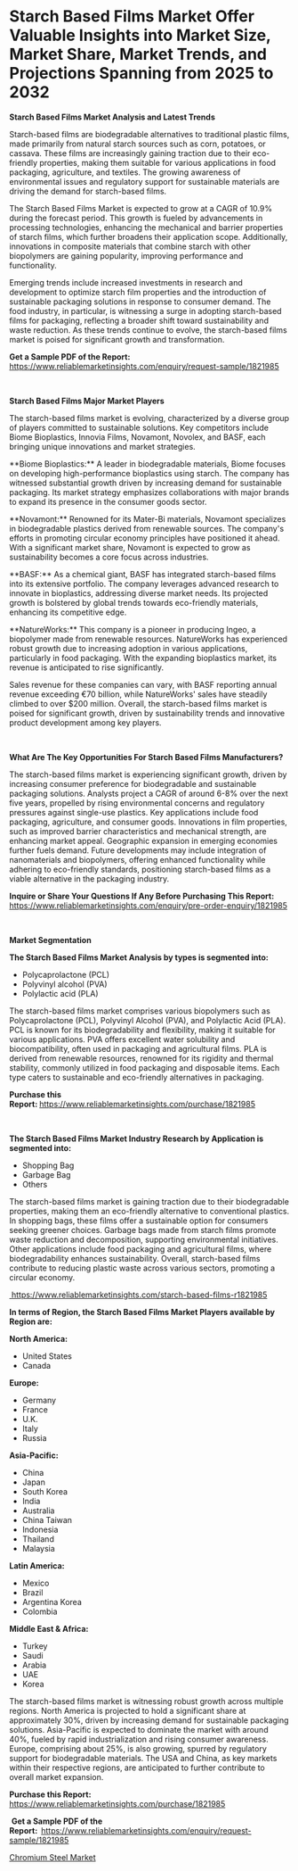 <p><h1>Starch Based Films Market Offer Valuable Insights into Market Size, Market Share, Market Trends, and Projections Spanning from 2025 to 2032</h1></p><p><strong>Starch Based Films Market Analysis and Latest Trends</strong></p>
<p><p>Starch-based films are biodegradable alternatives to traditional plastic films, made primarily from natural starch sources such as corn, potatoes, or cassava. These films are increasingly gaining traction due to their eco-friendly properties, making them suitable for various applications in food packaging, agriculture, and textiles. The growing awareness of environmental issues and regulatory support for sustainable materials are driving the demand for starch-based films.</p><p>The Starch Based Films Market is expected to grow at a CAGR of 10.9% during the forecast period. This growth is fueled by advancements in processing technologies, enhancing the mechanical and barrier properties of starch films, which further broadens their application scope. Additionally, innovations in composite materials that combine starch with other biopolymers are gaining popularity, improving performance and functionality. </p><p>Emerging trends include increased investments in research and development to optimize starch film properties and the introduction of sustainable packaging solutions in response to consumer demand. The food industry, in particular, is witnessing a surge in adopting starch-based films for packaging, reflecting a broader shift toward sustainability and waste reduction. As these trends continue to evolve, the starch-based films market is poised for significant growth and transformation.</p></p>
<p><strong>Get a Sample PDF of the Report:&nbsp;</strong> <a href="https://www.reliablemarketinsights.com/enquiry/request-sample/1821985?utm_campaign=2441&utm_medium=2&utm_source=Github&utm_content=ia&utm_term=01042025&utm_id=starch-based-films">https://www.reliablemarketinsights.com/enquiry/request-sample/1821985</a></p>
<p>&nbsp;</p>
<p><strong>Starch Based Films Major Market Players</strong></p>
<p><p>The starch-based films market is evolving, characterized by a diverse group of players committed to sustainable solutions. Key competitors include Biome Bioplastics, Innovia Films, Novamont, Novolex, and BASF, each bringing unique innovations and market strategies.</p><p>**Biome Bioplastics:** A leader in biodegradable materials, Biome focuses on developing high-performance bioplastics using starch. The company has witnessed substantial growth driven by increasing demand for sustainable packaging. Its market strategy emphasizes collaborations with major brands to expand its presence in the consumer goods sector.</p><p>**Novamont:** Renowned for its Mater-Bi materials, Novamont specializes in biodegradable plastics derived from renewable sources. The company's efforts in promoting circular economy principles have positioned it ahead. With a significant market share, Novamont is expected to grow as sustainability becomes a core focus across industries.</p><p>**BASF:** As a chemical giant, BASF has integrated starch-based films into its extensive portfolio. The company leverages advanced research to innovate in bioplastics, addressing diverse market needs. Its projected growth is bolstered by global trends towards eco-friendly materials, enhancing its competitive edge.</p><p>**NatureWorks:** This company is a pioneer in producing Ingeo, a biopolymer made from renewable resources. NatureWorks has experienced robust growth due to increasing adoption in various applications, particularly in food packaging. With the expanding bioplastics market, its revenue is anticipated to rise significantly.</p><p>Sales revenue for these companies can vary, with BASF reporting annual revenue exceeding €70 billion, while NatureWorks' sales have steadily climbed to over $200 million. Overall, the starch-based films market is poised for significant growth, driven by sustainability trends and innovative product development among key players.</p></p>
<p>&nbsp;</p>
<p><strong>What Are The Key Opportunities For Starch Based Films Manufacturers?</strong></p>
<p><p>The starch-based films market is experiencing significant growth, driven by increasing consumer preference for biodegradable and sustainable packaging solutions. Analysts project a CAGR of around 6-8% over the next five years, propelled by rising environmental concerns and regulatory pressures against single-use plastics. Key applications include food packaging, agriculture, and consumer goods. Innovations in film properties, such as improved barrier characteristics and mechanical strength, are enhancing market appeal. Geographic expansion in emerging economies further fuels demand. Future developments may include integration of nanomaterials and biopolymers, offering enhanced functionality while adhering to eco-friendly standards, positioning starch-based films as a viable alternative in the packaging industry.</p></p>
<p><strong>Inquire or Share Your Questions If Any Before Purchasing This Report:</strong> <a href="https://www.reliablemarketinsights.com/enquiry/pre-order-enquiry/1821985?utm_campaign=2441&utm_medium=2&utm_source=Github&utm_content=ia&utm_term=01042025&utm_id=starch-based-films">https://www.reliablemarketinsights.com/enquiry/pre-order-enquiry/1821985</a></p>
<p>&nbsp;</p>
<p><strong>Market Segmentation</strong></p>
<p><strong>The Starch Based Films Market Analysis by types is segmented into:</strong></p>
<p><ul><li>Polycaprolactone (PCL)</li><li>Polyvinyl alcohol (PVA)</li><li>Polylactic acid (PLA)</li></ul></p>
<p><p>The starch-based films market comprises various biopolymers such as Polycaprolactone (PCL), Polyvinyl Alcohol (PVA), and Polylactic Acid (PLA). PCL is known for its biodegradability and flexibility, making it suitable for various applications. PVA offers excellent water solubility and biocompatibility, often used in packaging and agricultural films. PLA is derived from renewable resources, renowned for its rigidity and thermal stability, commonly utilized in food packaging and disposable items. Each type caters to sustainable and eco-friendly alternatives in packaging.</p></p>
<p><strong>Purchase this Report:&nbsp;</strong><a href="https://www.reliablemarketinsights.com/purchase/1821985?utm_campaign=2441&utm_medium=2&utm_source=Github&utm_content=ia&utm_term=01042025&utm_id=starch-based-films">https://www.reliablemarketinsights.com/purchase/1821985</a></p>
<p>&nbsp;</p>
<p><strong>The Starch Based Films Market Industry Research by Application is segmented into:</strong></p>
<p><ul><li>Shopping Bag</li><li>Garbage Bag</li><li>Others</li></ul></p>
<p><p>The starch-based films market is gaining traction due to their biodegradable properties, making them an eco-friendly alternative to conventional plastics. In shopping bags, these films offer a sustainable option for consumers seeking greener choices. Garbage bags made from starch films promote waste reduction and decomposition, supporting environmental initiatives. Other applications include food packaging and agricultural films, where biodegradability enhances sustainability. Overall, starch-based films contribute to reducing plastic waste across various sectors, promoting a circular economy.</p></p>
<p><a href="https://www.reliablemarketinsights.com/starch-based-films-r1821985?utm_campaign=2441&utm_medium=2&utm_source=Github&utm_content=ia&utm_term=01042025&utm_id=starch-based-films">&nbsp;https://www.reliablemarketinsights.com/starch-based-films-r1821985</a></p>
<p><strong>In terms of Region, the Starch Based Films Market Players available by Region are:</strong></p>
<p>
    <p> <strong> North America: </strong>
        <ul>
            <li>United States</li>
            <li>Canada</li>
        </ul>
        </p> 
    <p> <strong> Europe: </strong>
        <ul>
            <li>Germany</li>
            <li>France</li>
            <li>U.K.</li>
            <li>Italy</li>
            <li>Russia</li>
        </ul>
        </p> 
    <p> <strong> Asia-Pacific: </strong>
        <ul>
            <li>China</li>
            <li>Japan</li>
            <li>South Korea</li>
            <li>India</li>
            <li>Australia</li>
            <li>China Taiwan</li>
            <li>Indonesia</li>
            <li>Thailand</li>
            <li>Malaysia</li>
        </ul>
        </p> 
    <p> <strong> Latin America: </strong>
        <ul>
            <li>Mexico</li>
            <li>Brazil</li>
            <li>Argentina Korea</li>
            <li>Colombia</li>
        </ul>
        </p> 
    <p> <strong> Middle East & Africa: </strong>
        <ul>
            <li>Turkey</li>
            <li>Saudi</li>
            <li>Arabia</li>
            <li>UAE</li>
            <li>Korea</li>
        </ul>
    </p>
    </p>
<p><p>The starch-based films market is witnessing robust growth across multiple regions. North America is projected to hold a significant share at approximately 30%, driven by increasing demand for sustainable packaging solutions. Asia-Pacific is expected to dominate the market with around 40%, fueled by rapid industrialization and rising consumer awareness. Europe, comprising about 25%, is also growing, spurred by regulatory support for biodegradable materials. The USA and China, as key markets within their respective regions, are anticipated to further contribute to overall market expansion.</p></p>
<p><strong>Purchase this Report: </strong><a href="https://www.reliablemarketinsights.com/purchase/1821985?utm_campaign=2441&utm_medium=2&utm_source=Github&utm_content=ia&utm_term=01042025&utm_id=starch-based-films">https://www.reliablemarketinsights.com/purchase/1821985</a></p>
<p>&nbsp;<strong>Get a Sample PDF of the Report:&nbsp;&nbsp;</strong><a href="https://www.reliablemarketinsights.com/enquiry/request-sample/1821985?utm_campaign=2441&utm_medium=2&utm_source=Github&utm_content=ia&utm_term=01042025&utm_id=starch-based-films">https://www.reliablemarketinsights.com/enquiry/request-sample/1821985</a></p>
<p><strong></strong></p>
<p><p><a href="https://github.com/ilonaenterline65/Market-Research-Report-List-1/blob/main/chromium-steel-market.md?utm_campaign=2441&utm_medium=2&utm_source=Github&utm_content=ia&utm_term=01042025&utm_id=starch-based-films">Chromium Steel Market</a></p></p>